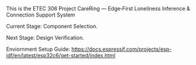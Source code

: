 This is the ETEC 306 Project
CareRing — Edge‑First Loneliness Inference & Connection Support System 


Current Stage: Component Selection.

Next Stage: Design Verification.

Enviornment Setup Guide:
https://docs.espressif.com/projects/esp-idf/en/latest/esp32c6/get-started/index.html
